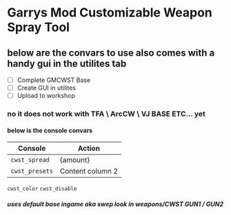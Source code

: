 # Garrys Mod Customizable Weapon Spray Tool










## below are the convars to use also comes with a handy gui in the utilites tab

 - [ ]  Complete GMCWST Base
 - [ ]  Create GUI in utilites
 - [ ]  Upload to workshop 
### no it does not work with TFA \ ArcCW \ VJ BASE ETC... yet

#### below is the console convars 
Console | Action
------------ | -------------
```cwst_spread``` | {amount} 
```cwst_presets``` | Content column 2
```cwst_color```
```cwst_disable```
##### uses default base ingame aka swep look in weapons/CWST GUN1 / GUN2
